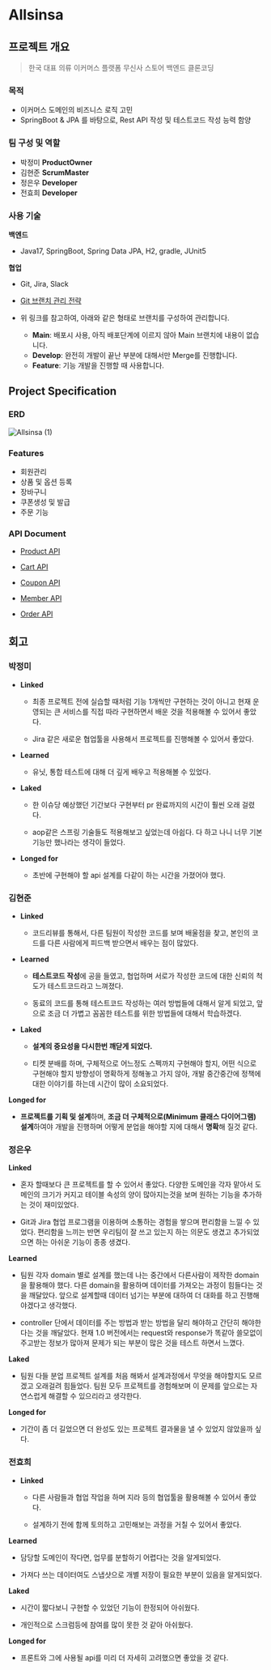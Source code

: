 # Allsinsa

## 프로젝트 개요
> 한국 대표 의류 이커머스 플랫폼 무신사 스토어 백엔드 클론코딩

### 목적
- 이커머스 도메인의 비즈니스 로직 고민
- SpringBoot & JPA 를 바탕으로, Rest API 작성 및 테스트코드 작성 능력 함양

### 팀 구성 및 역할

- 박정미 **ProductOwner**
- 김현준 **ScrumMaster**
- 정은우 **Developer**
- 전효희 **Developer**

### 사용 기술
**백엔드**
- Java17, SpringBoot, Spring Data JPA, H2, gradle, JUnit5

**협업**

- Git, Jira, Slack

- [Git 브랜치 관리 전략](https://techblog.woowahan.com/2553/)
- 위 링크를 참고하여, 아래와 같은 형태로 브랜치를 구성하여 관리합니다.
  - **Main**: 배포시 사용, 아직 배포단계에 이르지 않아 Main 브랜치에 내용이 없습니다.
  - **Develop**: 완전히 개발이 끝난 부분에 대해서만 Merge를 진행합니다.
  - **Feature**: 기능 개발을 진행할 때 사용합니다.


## Project Specification
### ERD

![Allsinsa (1)](https://user-images.githubusercontent.com/41041688/140487461-a1654531-9ea8-4d5e-8e4e-c21d941b9096.png)

### Features

- 회원관리
- 상품 및 옵션 등록
- 장바구니
- 쿠폰생성 및 발급
- 주문 기능

### API Document

- [Product API](https://github.com/prgrms-be-devcourse/BEDV1_Allsinsa/blob/develop/src/docs/asciidoc/product-option.pdf)

- [Cart API](https://github.com/prgrms-be-devcourse/BEDV1_Allsinsa/blob/develop/src/docs/asciidoc/cart.pdf)

- [Coupon API](https://github.com/prgrms-be-devcourse/BEDV1_Allsinsa/blob/develop/src/docs/asciidoc/coupon.pdf)

- [Member API](https://github.com/prgrms-be-devcourse/BEDV1_Allsinsa/blob/develop/src/docs/asciidoc/member.pdf)

- [Order API](https://github.com/prgrms-be-devcourse/BEDV1_Allsinsa/blob/develop/src/docs/asciidoc/order.pdf)



## 회고

### **박정미**

- **Linked**

  - 최종 프로젝트 전에 실습할 때처럼 기능 1개씩만 구현하는 것이 아니고 현재 운영되는 큰 서비스를 직접 따라 구현하면서 배운 것을 적용해볼 수 있어서 좋았다.

  - Jira 같은 새로운 협업툴을 사용해서 프로젝트를 진행해볼 수 있어서 좋았다.

- **Learned**

  - 유닛, 통합 테스트에 대해 더 깊게 배우고 적용해볼 수 있었다.

- **Laked**

  - 한 이슈당 예상했던 기간보다 구현부터 pr 완료까지의 시간이 훨씬 오래 걸렸다.

  - aop같은 스프링 기술들도 적용해보고 싶었는데 아쉽다. 다 하고 나니 너무 기본 기능만 했나라는 생각이 들었다.

- **Longed for**

  - 초반에 구현해야 할 api 설계를 다같이 하는 시간을 가졌어야 했다.



### **김현준**

- **Linked**
  - 코드리뷰를 통해서, 다른 팀원이 작성한 코드를 보며 배울점을 찾고, 본인의 코드를 다른 사람에게 피드백 받으면서 배우는 점이 많았다.

- **Learned**

  - **테스트코드 작성**에 공을 들였고, 협업하며 서로가 작성한 코드에 대한 신뢰의 척도가 테스트코드라고 느껴졌다.

  - 동료의 코드를 통해 테스트코드 작성하는 여러 방법들에 대해서 알게 되었고, 앞으로 조금 더 가볍고 꼼꼼한 테스트를 위한 방법들에 대해서 학습하겠다.

- **Laked**

  - **설계의 중요성을 다시한번 깨닫게 되었다.**

  - 티켓 분배를 하며, 구체적으로 어느정도 스펙까지 구현해야 할지, 어떤 식으로 구현해야 할지 방향성이 명확하게 정해놓고 가지 않아, 개발 중간중간에 정책에대한 이야기를 하는데 시간이 많이 소요되었다.

**Longed for**

- **프로젝트를 기획 및 설계**하며, **조금 더 구체적으로(Minimum 클래스 다이어그램) 설계**하여야 개발을 진행하며 어떻게 분업을 해야할 지에 대해서 **명확**해 질것 같다.



### **정은우**

**Linked**

- 혼자 할때보다 큰 프로젝트를 할 수 있어서 좋았다. 다양한 도메인을 각자 맡아서 도메인의 크기가 커지고 테이블 속성의 양이 많아지는것을 보며 원하는 기능을 추가하는 것이 재미있었다.

- Git과 Jira 협업 프로그램을 이용하며 소통하는 경험을 쌓으며 편리함을 느낄 수 있었다. 편리함을 느끼는 반면 우리팀이 잘 쓰고 있는지 하는 의문도 생겼고 추가되었으면 하는 아쉬운 기능이 종종 생겼다.

**Learned**

- 팀원 각자 domain 별로 설계를 했는데 나는 중간에서 다른사람이 제작한 domain을 활용해야 했다. 다른 domain을 활용하며 데이터를 가져오는 과정이 힘들다는 것을 깨달았다. 앞으로 설계할때 데이터 넘기는 부분에 대하여 더 대화를 하고 진행해야겠다고 생각했다.

- controller 단에서 데이터를 주는 방법과 받는 방법을 달리 해야하고 간단히 해야한다는 것을 깨달았다. 현재 1.0 버전에서는 request와 response가 똑같아 쓸모없이 주고받는 정보가 많아져 문제가 되는 부분이 많은 것을 테스트 하면서 느꼈다.

**Laked**

- 팀원 다들 분업 프로젝트 설계를 처음 해봐서 설계과정에서 무엇을 해야할지도 모르겠고 오래걸려 힘들었다. 팀원 모두 프로젝트를 경험해보며 이 문제를 앞으로는 자연스럽게 해결할 수 있으리라고 생각한다.

**Longed for**

- 기간이 좀 더 길었으면 더 완성도 있는 프로젝트 결과물을 낼 수 있었지 않았을까 싶다.


### **전효희**

- **Linked**

  - 다른 사람들과 협업 작업을 하며 지라 등의 협업툴을 활용해볼 수 있어서 좋았다.

  - 설계하기 전에 함께 토의하고 고민해보는 과정을 거칠 수 있어서 좋았다.

**Learned**

- 담당할 도메인이 작다면, 업무를 분할하기 어렵다는 것을 알게되었다.

- 가져다 쓰는 데이터여도 스냅샷으로 개별 저장이 필요한 부분이 있음을 알게되었다.

**Laked**

- 시간이 짧다보니 구현할 수 있었던 기능이 한정되어 아쉬웠다.

- 개인적으로 스크럼등에 참여를 많이 못한 것 같아 아쉬웠다.

**Longed for**

- 프론트와 그에 사용될 api를 미리 더 자세히 고려했으면 좋았을 것 같다.